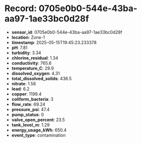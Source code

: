 # Record: 0705e0b0-544e-43ba-aa97-1ae33bc0d28f

- **sensor_id**: 0705e0b0-544e-43ba-aa97-1ae33bc0d28f
- **location**: Zone-1
- **timestamp**: 2025-05-15T19:45:23.233378
- **pH**: 7.81
- **turbidity**: 3.34
- **chlorine_residual**: 1.34
- **conductivity**: 765.6
- **temperature_C**: 29.9
- **dissolved_oxygen**: 4.31
- **total_dissolved_solids**: 436.5
- **nitrate**: 1.58
- **lead**: 6.2
- **copper**: 1199.4
- **coliform_bacteria**: 3
- **flow_rate**: 69.24
- **pressure_psi**: 47.4
- **pump_status**: 0
- **valve_open_percent**: 23.5
- **tank_level_m**: 1.29
- **energy_usage_kWh**: 650.4
- **event_type**: contamination